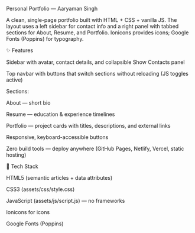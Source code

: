 Personal Portfolio — Aaryaman Singh

A clean, single-page portfolio built with HTML + CSS + vanilla JS. The layout uses a left sidebar for contact info and a right panel with tabbed sections for About, Resume, and Portfolio. Ionicons provides icons; Google Fonts (Poppins) for typography.

✨ Features

Sidebar with avatar, contact details, and collapsible Show Contacts panel

Top navbar with buttons that switch sections without reloading (JS toggles active)

Sections:

About — short bio

Resume — education & experience timelines

Portfolio — project cards with titles, descriptions, and external links

Responsive, keyboard-accessible buttons

Zero build tools — deploy anywhere (GitHub Pages, Netlify, Vercel, static hosting)

🧱 Tech Stack

HTML5 (semantic articles + data attributes)

CSS3 (assets/css/style.css)

JavaScript (assets/js/script.js) — no frameworks

Ionicons for icons

Google Fonts (Poppins)
